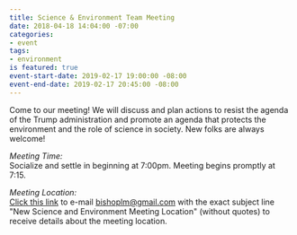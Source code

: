 ```yaml
---
title: Science & Environment Team Meeting
date: 2018-04-18 14:04:00 -07:00
categories:
- event
tags:
- environment
is featured: true
event-start-date: 2019-02-17 19:00:00 -08:00
event-end-date: 2019-02-17 20:45:00 -08:00
---
```


Come to our meeting! We will discuss and plan actions to resist the agenda of the Trump administration and promote an agenda that protects the environment and the role of science in society. New folks are always welcome!

*Meeting Time:*  
Socialize and settle in beginning at 7:00pm.  Meeting begins promptly at 7:15.

*Meeting Location:*  
[Click this link](mailto:bishoplm@gmail.com?subject=New%20Science%20and%20Environment%20Meeting%20Location) to e-mail bishoplm@gmail.com with the exact subject line "New Science and Environment Meeting Location" (without quotes) to receive details about the meeting location.